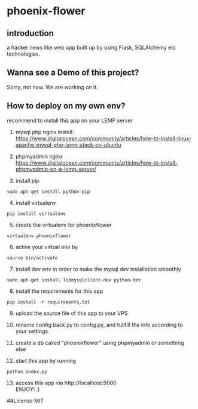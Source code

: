 phoenix-flower
==============

## introduction
a hacker news like web app built up by using Flask, SQLAlchemy etc technologies.

## Wanna see a Demo of this project?
Sorry, not now. We are working on it.

## How to deploy on my own env?
recommend to install this app on your LEMP server

1. mysql php nginx install:
https://www.digitalocean.com/community/articles/how-to-install-linux-apache-mysql-php-lamp-stack-on-ubuntu

2. phpmyadmin nginx
https://www.digitalocean.com/community/articles/how-to-install-phpmyadmin-on-a-lemp-server/

3.  install pip
```
sudo apt-get install python-pip
```
4. install virtualenv
```
pip install virtualenv
```

5. create the virtualenv for phoenixflower
```
virtualenv phoenixflower
```

6. active your virtual env by
```
source bin/activate
```

7. install dev env in order to make the mysql dev installation smoothly
```
sudo apt-get install libmysqlclient-dev python-dev
```
8. install the requirements for this app
```
pip install -r requirements.txt
```

9. upload the source file of this app to your VPS

10. rename config.back.py  to config.py, and fullfill the info according to your settings.

11. create a db called "phoenixflower" using phpmyadmin or something else

12. start this app by running
```
python index.py
```

13. access this app via 
http://localhost:5000  
ENJOY! :)

##License
MIT

